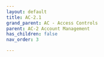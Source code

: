```yaml
---
layout: default
title: AC-2.1
grand_parent: AC - Access Controls
parent: AC-2 Account Management
has_children: false
nav_order: 3

---
```


